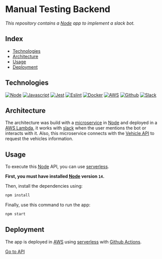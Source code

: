 # Manual Testing Backend

_This repository contains a [Node](https://nodejs.org) app to implement a slack bot._

## Index

* [Technologies](#technologies)
* [Architecture](#architecture)
* [Usage](#usage)
* [Deployment](#deployment)

## Technologies

[![Node](https://img.shields.io/badge/Node.js-43853D?logo=node.js&logoColor=white)](https://nodejs.org)
[![Javascript](https://img.shields.io/badge/JavaScript-F7DF1E?logo=javascript&logoColor=black)](https://www.javascript.com)
[![Jest](https://img.shields.io/badge/-jest-%23C21325?logo=jest&logoColor=white)](https://jestjs.io)
[![Eslint](https://img.shields.io/badge/ESLint-4B3263?logo=eslint&logoColor=white)](https://eslint.org)
[![Docker](https://img.shields.io/badge/docker-%230db7ed.svg?logo=docker&logoColor=white)](https://www.docker.com)
[![AWS](https://img.shields.io/badge/Amazon_AWS-%23FF9900?logo=amazon-aws&logoColor=white)](https://aws.amazon.com)
[![Github](https://img.shields.io/badge/github-%23121011.svg?logo=github&logoColor=white)](https://github.com)
[![Slack](https://img.shields.io/badge/Slack-4A154B?logo=slack&logoColor=white)](https://slack.com)

## Architecture

The architecture was build with a [microservice](https://microservices.io) in [Node](https://nodejs.org) and deployed in a [AWS Lambda](https://aws.amazon.com/lambda/), it works with [slack](https://slack.com) when the user mentions the bot or interacts with it. Also, this microservice connects with the [Vehicle API](https://vpic.nhtsa.dot.gov/api/Home) to request the vehicles information.

## Usage

To execute this [Node](https://nodejs.org) API, you can use [serverless](https://www.serverless.com).

**First, you must have installed [Node](https://nodejs.org/es/) version `14`.**

Then, install the dependencies using:

```bash
npm install
```

Finally, use this command to run the app:

```bash
npm start
```

## Deployment

The app is deployed in [AWS](https://aws.amazon.com) using [serverless](https://www.serverless.com) with [Github Actions](https://github.com/features/actions).

[Go to API](https://ss49p1awi3.execute-api.us-east-1.amazonaws.com/dev/slack/events)
